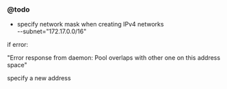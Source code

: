 ### @todo
- specify network mask when creating IPv4 networks  
    --subnet="172.17.0.0/16"

if error:

"Error response from daemon: Pool overlaps with other one on this address space"

specify a new address
